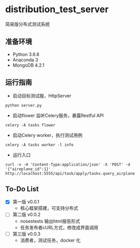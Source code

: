 # distribution_test_server
简易版分布式测试系统

## 准备环境

- Python 3.6.8 
- Anaconda 3
- MongoDB 4.2.1

## 运行指南
- 启动目标测试服，HttpServer

```
python server.py
```

- 启动flower 监听Celery服务，暴露Restful API

```
celery -A tasks flower
```

- 启动Celery worker，执行测试用例

```
celery -A tasks worker -l info
```

- 运行入口

```
curl -v -H 'Content-Type:application/json' -X 'POST' -d '{"aireplane_id":1}'  http://localhost:5555/api/task/apply/tasks.query_airplane
```

## To-Do List
- [x] 第一版 v0.0.1
  - 核心框架搭建，可支持分布式
- [ ] 第二版 v0.0.2
  - nosestests 输出html报告形式
  - 任务发布者cURL方式，修改成界面调用
- [ ] 第三版 v0.0.3
  - 消费者，测试任务，docker 化
